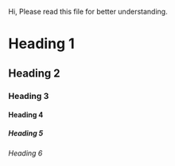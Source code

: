 Hi, Please read this file for better understanding.
# Heading 1
## Heading 2
### Heading 3
#### Heading 4
##### Heading 5
###### Heading 6

